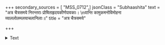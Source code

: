 +++
secondary_sources = [ "MSS_0712",]
jsonClass = "Subhaashita"
text = "अत्र चैत्रसमये निरन्तराः प्रोषिताहृदयकीर्णपावकाः।  \nवान्ति कामुकमनोविमोहना व्याललोलमलयाचलानिलाः॥"
title = "अत्र चैत्रसमये"

+++

<details><summary>Text</summary>

अत्र चैत्रसमये निरन्तराः प्रोषिताहृदयकीर्णपावकाः।  
वान्ति कामुकमनोविमोहना व्याललोलमलयाचलानिलाः॥
</details>
